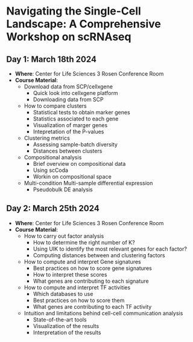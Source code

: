 # Navigating the Single-Cell Landscape: A Comprehensive Workshop on scRNAseq

## Day 1: March 18th 2024
- **Where**: Center for Life Sciences 3 Rosen Conference Room
- **Course Material**:
    - Download data from SCP/cellxgene
        - Quick look into cellxgene platform
        - Downloading data from SCP
    - How to compare clusters
        - Statistical tests to obtain marker genes
        - Statistics associated to each gene
        - Visualization of marger genes
        - Intepretation of the P-values
    - Clustering metrics
        - Assessing sample-batch diversity
        - Distances between clusters
    - Compositional analysis
        - Brief overview on compositional data
        - Using scCoda
        - Workin on compositional space
    - Multi-condition Multi-sample differential expression
        - Pseudobulk DE analysis

## Day 2: March 25th 2024
- **Where**: Center for Life Sciences 3 Rosen Conference Room
- **Course Material**:
    - How to carry out factor analysis
        - How to determine the right number of K?
        - Using UIK to identify the most relevant genes for each factor?
        - Computing distances between and clustering factors
    - How to compute and interpret Gene signatures
        - Best practices on how to score gene signatures
        - How to interpret these scores
        - What genes are contributing to each signature
    - How to compute and interpret TF activities
        - Which databases to use
        - Best practices on how to score them
        - What genes are contributing to each TF activity
    - Intuition and limitations behind cell-cell communication analysis
        - State-of-the-art tools
        - Visualization of the results
        - Interpretation of the results
